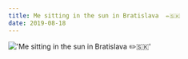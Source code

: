 ```yaml
---
title: Me sitting in the sun in Bratislava  ✏️🇸🇰
date: 2019-08-18
---
```


!['Me sitting in the sun in Bratislava  ✏️🇸🇰'](/113MesittinginthesuninBratislava------c.jpg)

